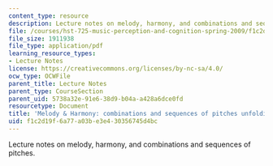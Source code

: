 ```yaml
---
content_type: resource
description: Lecture notes on melody, harmony, and combinations and sequences of pitches.
file: /courses/hst-725-music-perception-and-cognition-spring-2009/f1c2d19f6a77a03be3e430356745d4bc_MITHST_725S09_lec10_mel.pdf
file_size: 1911938
file_type: application/pdf
learning_resource_types:
- Lecture Notes
license: https://creativecommons.org/licenses/by-nc-sa/4.0/
ocw_type: OCWFile
parent_title: Lecture Notes
parent_type: CourseSection
parent_uid: 5738a32e-91e6-38d9-b04a-a428a6dce0fd
resourcetype: Document
title: 'Melody & Harmony: combinations and sequences of pitches unfolding in time'
uid: f1c2d19f-6a77-a03b-e3e4-30356745d4bc
---
```

Lecture notes on melody, harmony, and combinations and sequences of pitches.
